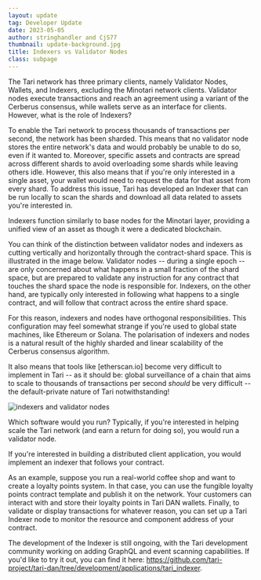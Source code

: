 ```yaml
---
layout: update
tag: Developer Update
date: 2023-05-05
author: stringhandler and CjS77
thumbnail: update-background.jpg
title: Indexers vs Validator Nodes
class: subpage
---
```


The Tari network has three primary clients, namely Validator Nodes, Wallets, and Indexers, excluding the Minotari
network clients. Validator nodes execute transactions and reach an agreement using a variant of the Cerberus consensus,
while wallets serve as an interface for clients. However, what is the role of Indexers?

To enable the Tari network to process thousands of transactions per second, the network has been sharded. This means
that no validator node stores the entire network's data and would probably be unable to do so, even if it wanted to.
Moreover, specific assets and contracts are spread across different shards to avoid overloading some shards while
leaving others idle. However, this also means that if you're only interested in a single asset, your wallet would need
to request the data for that asset from every shard. To address this issue, Tari has developed an Indexer that can be
run locally to scan the shards and download all data related to assets you're interested in.

Indexers function similarly to base nodes for the Minotari layer, providing a unified view of an asset as though it were
a dedicated blockchain.

You can think of the distinction between validator nodes and indexers as cutting vertically and horizontally through 
the contract-shard space. This is illustrated in the image below. Validator nodes -- during a single epoch -- are 
only concerned about what happens in a small fraction of the shard space, but are prepared to validate any 
instruction for any contract that touches the shard space the node is responsible for. Indexers, on the other hand, 
are typically only interested in following what happens to a single contract, and will follow that contract across 
the entire shard space.

For this reason, indexers and nodes have orthogonal responsibilities. This configuration may feel somewhat strange 
if you're used to global state machines, like Ethereum or Solana. The polarisation of indexers and nodes is a natural 
result of the highly sharded and linear scalability of the Cerberus consensus algorithm.

It also means that tools like [etherscan.io] become very difficult to implement in Tari -- as it should be: global 
surveillance of a chain that aims to scale to thousands of transactions per second _should_ be very difficult -- the 
default-private nature of Tari notwithstanding!

![indexers and validator nodes](/assets/updates/img/indexer_vs_vn.jpg)

Which software would you run? Typically, if you're interested in helping scale the Tari network (and earn a return 
for doing so), you would run a validator node. 

If you're interested in building a distributed client application, you would implement an indexer that follows your 
contract.

As an example, suppose you run a real-world coffee shop and want to create a loyalty points system. In that case, you
can use the fungible loyalty points contract template and publish it on the network. Your customers can interact with
and store their loyalty points in Tari DAN wallets. Finally, to validate or display transactions for whatever reason,
you can set up a Tari Indexer node to monitor the resource and component address of your contract.

The development of the Indexer is still ongoing, with the Tari development community working on adding GraphQL and event
scanning capabilities. If you'd like to try it out, you can find it
here: https://github.com/tari-project/tari-dan/tree/development/applications/tari_indexer.
